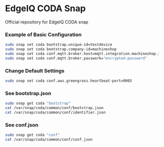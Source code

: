 # EdgeIQ CODA Snap

Official repository for EdgeIQ CODA snap


### Example of Basic Configuration

```bash
sudo snap set coda bootstrap.unique-id=testdevice
sudo snap set coda bootstrap.company-id=machineshop
sudo snap set coda conf.mqtt.broker.host=mqtt.integration.machineshop.io
sudo snap set coda conf.mqtt.broker.passwork="encrypted-password"
```

### Change Default Settings

```bash
sudo snap set coda conf.aws.greengrass.heartbeat-port=9003
```

### See bootstrap.json

```bash
sudo snap get coda "bootstrap"
cat /var/snap/coda/common/conf/bootstrap.json
cat /var/snap/coda/common/conf/identifier.json
```

### See conf.json

```bash
sudo snap get coda "conf"
cat /var/snap/coda/common/conf/conf.json
```